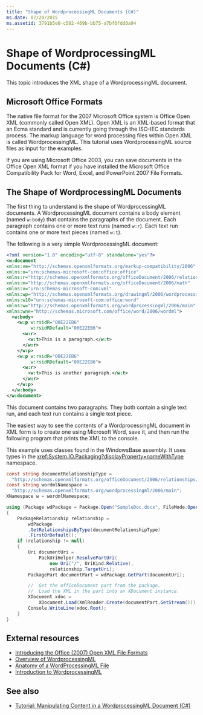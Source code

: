 ```yaml
---
title: "Shape of WordprocessingML Documents (C#)"
ms.date: 07/20/2015
ms.assetid: 3791b5e0-c502-469b-bb75-a7bf6fdd0a94
---
```

# Shape of WordprocessingML Documents (C#)
This topic introduces the XML shape of a WordprocessingML document.

## Microsoft Office Formats
 The native file format for the 2007 Microsoft Office system is Office Open XML (commonly called Open XML). Open XML is an XML-based format that an Ecma standard and is currently going through the ISO-IEC standards process. The markup language for word processing files within Open XML is called WordprocessingML. This tutorial uses WordprocessingML source files as input for the examples.

 If you are using Microsoft Office 2003, you can save documents in the Office Open XML format if you have installed the Microsoft Office Compatibility Pack for Word, Excel, and PowerPoint 2007 File Formats.

## The Shape of WordprocessingML Documents
 The first thing to understand is the shape of WordprocessingML documents. A WordprocessingML document contains a body element (named `w:body`) that contains the paragraphs of the document. Each paragraph contains one or more text runs (named `w:r`). Each text run contains one or more text pieces (named `w:t`).

 The following is a very simple WordprocessingML document:

```xml
<?xml version="1.0" encoding="utf-8" standalone="yes"?>
<w:document
xmlns:ve="http://schemas.openxmlformats.org/markup-compatibility/2006"
xmlns:o="urn:schemas-microsoft-com:office:office"
xmlns:r="http://schemas.openxmlformats.org/officeDocument/2006/relationships"
xmlns:m="http://schemas.openxmlformats.org/officeDocument/2006/math"
xmlns:v="urn:schemas-microsoft-com:vml"
xmlns:wp="http://schemas.openxmlformats.org/drawingml/2006/wordprocessingDrawing"
xmlns:w10="urn:schemas-microsoft-com:office:word"
xmlns:w="http://schemas.openxmlformats.org/wordprocessingml/2006/main"
xmlns:wne="http://schemas.microsoft.com/office/word/2006/wordml">
  <w:body>
    <w:p w:rsidR="00E22EB6"
         w:rsidRDefault="00E22EB6">
      <w:r>
        <w:t>This is a paragraph.</w:t>
      </w:r>
    </w:p>
    <w:p w:rsidR="00E22EB6"
         w:rsidRDefault="00E22EB6">
      <w:r>
        <w:t>This is another paragraph.</w:t>
      </w:r>
    </w:p>
  </w:body>
</w:document>
```

 This document contains two paragraphs. They both contain a single text run, and each text run contains a single text piece.

 The easiest way to see the contents of a WordprocessingML document in XML form is to create one using Microsoft Word, save it, and then run the following program that prints the XML to the console.

 This example uses classes found in the WindowsBase assembly. It uses types in the <xref:System.IO.Packaging?displayProperty=nameWithType> namespace.

```csharp
const string documentRelationshipType =
  "http://schemas.openxmlformats.org/officeDocument/2006/relationships/officeDocument";
const string wordmlNamespace =
  "http://schemas.openxmlformats.org/wordprocessingml/2006/main";
XNamespace w = wordmlNamespace;

using (Package wdPackage = Package.Open("SampleDoc.docx", FileMode.Open, FileAccess.Read))
{
    PackageRelationship relationship =
        wdPackage
        .GetRelationshipsByType(documentRelationshipType)
        .FirstOrDefault();
    if (relationship != null)
    {
        Uri documentUri =
            PackUriHelper.ResolvePartUri(
                new Uri("/", UriKind.Relative),
                relationship.TargetUri);
        PackagePart documentPart = wdPackage.GetPart(documentUri);

        //  Get the officeDocument part from the package.
        //  Load the XML in the part into an XDocument instance.
        XDocument xdoc =
            XDocument.Load(XmlReader.Create(documentPart.GetStream()));
        Console.WriteLine(xdoc.Root);
    }
}
```

## External resources

- [Introducing the Office (2007) Open XML File Formats](https://docs.microsoft.com/previous-versions/office/developer/office-2007/aa338205%28v=office.12%29)
- [Overview of WordprocessingML](https://docs.microsoft.com/previous-versions/office/developer/office-2003/aa212812%28v=office.11%29)
- [Anatomy of a WordProcessingML File](http://officeopenxml.com/anatomyofOOXML.php)
- [Introduction to WordprocessingML](https://ericwhite.com/blog/introduction-to-wordprocessingml-series/)

## See also

- [Tutorial: Manipulating Content in a WordprocessingML Document (C#)](./shape-of-wordprocessingml-documents.md)
